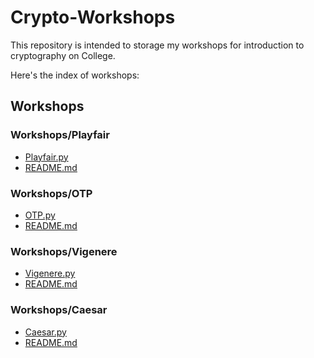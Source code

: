 
# Crypto-Workshops

This repository is intended to storage my workshops for introduction to cryptography on College.

Here's the index of workshops:

## Workshops

### Workshops/Playfair

- [Playfair.py](Workshops/Playfair/Playfair.py)
- [README.md](Workshops/Playfair/README.md)

### Workshops/OTP

- [OTP.py](Workshops/OTP/OTP.py)
- [README.md](Workshops/OTP/README.md)

### Workshops/Vigenere

- [Vigenere.py](Workshops/Vigenere/Vigenere.py)
- [README.md](Workshops/Vigenere/README.md)

### Workshops/Caesar

- [Caesar.py](Workshops/Caesar/Caesar.py)
- [README.md](Workshops/Caesar/README.md)
